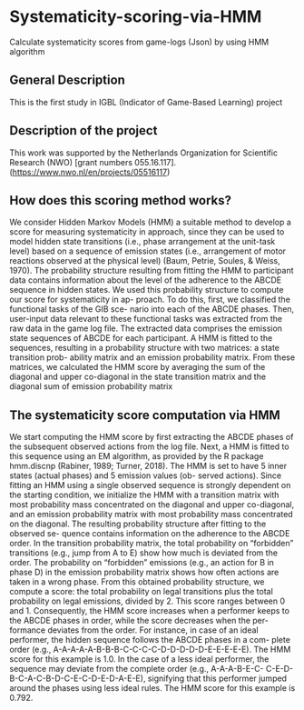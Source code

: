# Systematicity-scoring-via-HMM
Calculate systematicity scores from game-logs (Json) by using HMM algorithm

## General Description
This is the first study in IGBL (Indicator of Game-Based Learning) project

## Description of the project
This work was supported by the Netherlands Organization for Scientific Research (NWO) [grant numbers 055.16.117]. 
(https://www.nwo.nl/en/projects/05516117)

## How does this scoring method works?
We consider Hidden Markov Models (HMM) a suitable method to develop a score for measuring systematicity in approach, since they can be used to model hidden state transitions (i.e., phase arrangement at the unit-task level) based on a sequence of emission states (i.e., arrangement of motor reactions observed at the physical level) (Baum, Petrie, Soules, & Weiss, 1970). The probability structure resulting from fitting the HMM to participant data contains information about the level of the adherence to the ABCDE sequence in hidden states. We used this probability structure to compute our score for systematicity in ap- proach.
To do this, first, we classified the functional tasks of the GIB sce- nario into each of the ABCDE phases. Then, user-input data relevant to these functional tasks was extracted from the raw data in the game log file. The extracted data comprises the emission state sequences of ABCDE for each participant. A HMM is fitted to the sequences, resulting in a probability structure with two matrices: a state transition prob- ability matrix and an emission probability matrix. From these matrices, we calculated the HMM score by averaging the sum of the diagonal and upper co-diagonal in the state transition matrix and the diagonal sum of emission probability matrix

## The systematicity score computation via HMM
We start computing the HMM score by first extracting the ABCDE phases of the subsequent observed actions from the log file. Next, a HMM is fitted to this sequence using an EM algorithm, as provided by the R package hmm.discnp (Rabiner, 1989; Turner, 2018). The HMM is set to have 5 inner states (actual phases) and 5 emission values (ob- served actions). Since fitting an HMM using a single observed sequence is strongly dependent on the starting condition, we initialize the HMM with a transition matrix with most probability mass concentrated on the diagonal and upper co-diagonal, and an emission probability matrix with most probability mass concentrated on the diagonal.
The resulting probability structure after fitting to the observed se- quence contains information on the adherence to the ABCDE order. In the transition probability matrix, the total probability on “forbidden” transitions (e.g., jump from A to E) show how much is deviated from the order. The probability on “forbidden” emissions (e.g., an action for B in phase D) in the emission probability matrix shows how often actions are taken in a wrong phase. From this obtained probability structure, we compute a score: the total probability on legal transitions plus the total probability on legal emissions, divided by 2. This score ranges between 0 and 1.
Consequently, the HMM score increases when a performer keeps to the ABCDE phases in order, while the score decreases when the per- formance deviates from the order. For instance, in case of an ideal performer, the hidden sequence follows the ABCDE phases in a com- plete order (e.g., A-A-A-A-A-B-B-B-C-C-C-C-D-D-D-D-D-E-E-E-E-E). The HMM score for this example is 1.0. In the case of a less ideal performer, the sequence may deviate from the complete order (e.g., A-A-A-B-E-C- C-E-D-B-C-A-C-B-D-C-E-C-D-E-D-A-E-E), signifying that this performer jumped around the phases using less ideal rules. The HMM score for this example is 0.792.




